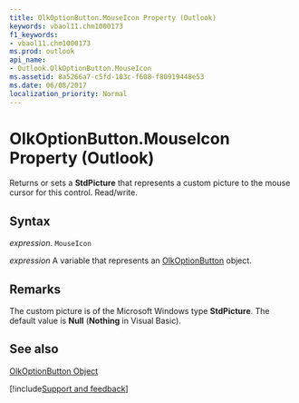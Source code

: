 ```yaml
---
title: OlkOptionButton.MouseIcon Property (Outlook)
keywords: vbaol11.chm1000173
f1_keywords:
- vbaol11.chm1000173
ms.prod: outlook
api_name:
- Outlook.OlkOptionButton.MouseIcon
ms.assetid: 8a5266a7-c5fd-103c-f608-f80919448e53
ms.date: 06/08/2017
localization_priority: Normal
---
```



# OlkOptionButton.MouseIcon Property (Outlook)

Returns or sets a  **StdPicture** that represents a custom picture to the mouse cursor for this control. Read/write.


## Syntax

_expression_. `MouseIcon`

_expression_ A variable that represents an [OlkOptionButton](./Outlook.OlkOptionButton.md) object.


## Remarks

The custom picture is of the Microsoft Windows type  **StdPicture**. The default value is **Null** (**Nothing** in Visual Basic).


## See also


[OlkOptionButton Object](Outlook.OlkOptionButton.md)

[!include[Support and feedback](~/includes/feedback-boilerplate.md)]
